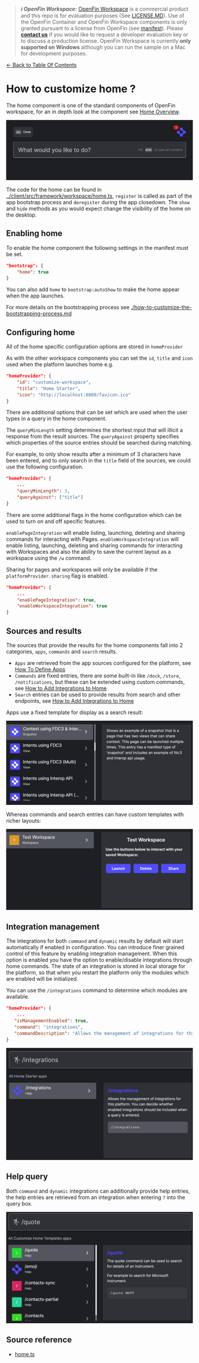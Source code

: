 > **_:information_source: OpenFin Workspace:_** [OpenFin Workspace](https://www.openfin.co/workspace/) is a commercial product and this repo is for evaluation purposes (See [LICENSE.MD](../LICENSE.MD)). Use of the OpenFin Container and OpenFin Workspace components is only granted pursuant to a license from OpenFin (see [manifest](../public/manifest.fin.json)). Please [**contact us**](https://www.openfin.co/workspace/poc/) if you would like to request a developer evaluation key or to discuss a production license.
> OpenFin Workspace is currently **only supported on Windows** although you can run the sample on a Mac for development purposes.

[<- Back to Table Of Contents](../README.md)

# How to customize home ?

The home component is one of the standard components of OpenFin workspace, for an in depth look at the component see [Home Overview](https://developers.openfin.co/of-docs/docs/cli-providers).

![Home](./assets/home.png)

The code for the home can be found in [../client/src/framework/workspace/home.ts](../client/src/framework/workspace/home.ts), `register` is called as part of the app bootstrap process and `deregister` during the app closedown. The `show` and `hide` methods as you would expect change the visibility of the home on the desktop.

## Enabling home

To enable the home component the following settings in the manifest must be set.

```json
"bootstrap": {
    "home": true
}
```

You can also add `home` to `bootstrap:autoShow` to make the home appear when the app launches.

For more details on the bootstrapping process see [./how-to-customize-the-bootstrapping-process.md](./how-to-customize-the-bootstrapping-process.md)

## Configuring home

All of the home specific configuration options are stored in `homeProvider`

As with the other workspace components you can set the `id`, `title` and `icon` used when the platform launches home e.g.

```json
"homeProvider": {
    "id": "customize-workspace",
    "title": "Home Starter",
    "icon": "http://localhost:8080/favicon.ico"
}
```

There are additional options that can be set which are used when the user types in a query in the home component.

The `queryMinLength` setting determines the shortest input that will illicit a response from the result sources. The `queryAgainst` property specifies which properties of the source entries should be searched during matching.

For example, to only show results after a minimum of 3 characters have been entered, and to only search in the `title` field of the sources, we could use the following configuration.

```json
"homeProvider": {
    ...
    "queryMinLength": 3,
    "queryAgainst": ["title"]
}
```

There are some additional flags in the home configuration which can be used to turn on and off specific features.

`enablePageIntegration` will enable listing, launching, deleting and sharing commands for interacting with Pages.
`enableWorkspaceIntegration` will enable listing, launching, deleting and sharing commands for interacting with Workspaces and also the ability to save the current layout as a workspace using the `/w` command.

Sharing for pages and workspaces will only be available if the `platformProvider.sharing` flag is enabled.

```json
"homeProvider": {
    ...
    "enablePageIntegration": true,
    "enableWorkspaceIntegration": true
}
```

## Sources and results

The sources that provide the results for the home components fall into 2 categories, `apps`, `commands` and `search` results.

- `Apps` are retrieved from the app sources configured for the platform, see [How To Define Apps](./how-to-define-apps.md)
- `Commands` are fixed entries, there are some built-in like `/dock`, `/store`, `/notifications`, but these can be extended using custom commands, see [How to Add Integrations to Home](./how-to-add-integrations-to-home.md)
- `Search` entries can be used to provide results from search and other endpoints, see [How to Add Integrations to Home](./how-to-add-integrations-to-home.md)

Apps use a fixed template for display as a search result:

![Apps Template](./assets/home-apps.png)

Whereas commands and search entries can have custom templates with richer layouts:

![Commands Template](./assets/home-commands.png)

## Integration management

The integrations for both `command` and `dynamic` results by default will start automatically if enabled in configuration. You can introduce finer grained control of this feature by enabling integration management. When this option is enabled you have the option to enable/disable integrations through home commands. The state of an integration is stored in local storage for the platform, so that when you restart the platform only the modules which are enabled will be initialized.

You can use the `/integrations` command to determine which modules are available.

```json
"homeProvider": {
    ...
   "isManagementEnabled": true,
   "command": "integrations",
   "commandDescription": "Allows the management of integrations for this platform. You can decide whether enabled integrations should be included when a query is entered.",
}
```

![Home Integrations](./assets/home-integrations.png)

## Help query

Both `command` and `dynamic` integrations can additionally provide help entries, the help entries are retrieved from an integration when entering `?` into the query box.

![Home Help](./assets/home-help.png)

## Source reference

- [home.ts](../client/src/framework/workspace/home.ts)
